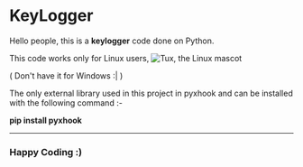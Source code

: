# KeyLogger

Hello people, this is a **keylogger** code done on Python.

This code works only for Linux users,
 ![Tux, the Linux mascot](/assets/images/tux.png)

 ( Don't have it for Windows :| )

 The only external library used in this project in pyxhook and can be installed with the following command :-

 **pip install pyxhook**

 ***

 ### Happy Coding :)
